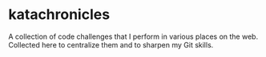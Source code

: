 # katachronicles
A collection of code challenges that I perform in various places on the web. Collected here to centralize them and to sharpen my Git skills.
